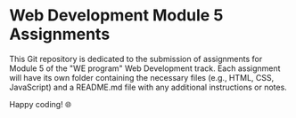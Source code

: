 # Web Development Module 5 Assignments

This Git repository is dedicated to the submission of assignments for Module 5 of the "WE program" Web Development track. Each assignment will have its own folder containing the necessary files (e.g., HTML, CSS, JavaScript) and a README.md file with any additional instructions or notes.

Happy coding! 🌐
